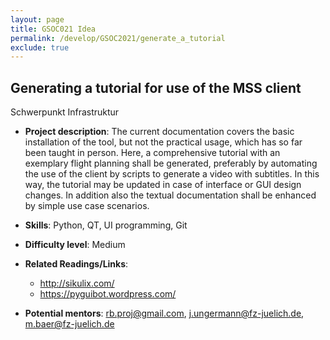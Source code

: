```yaml
---
layout: page
title: GSOC021 Idea
permalink: /develop/GSOC2021/generate_a_tutorial
exclude: true
---
```

## Generating a tutorial for use of the MSS client
Schwerpunkt Infrastruktur

-   **Project description**:
The current documentation covers the basic installation of the tool, but not the practical usage, which has so far been taught in person. Here, a comprehensive tutorial with an exemplary flight planning shall be generated, preferably by automating the use of the client by scripts to generate a video with subtitles. In this way, the tutorial may be updated in case of interface or GUI design changes. In addition also the textual documentation shall be enhanced by simple use case scenarios.

-   **Skills**: Python, QT, UI programming, Git

-   **Difficulty level**: Medium

-   **Related Readings/Links**:
    -   http://sikulix.com/
    -   https://pyguibot.wordpress.com/
 
-   **Potential mentors**:
    rb.proj@gmail.com, j.ungermann@fz-juelich.de, m.baer@fz-juelich.de